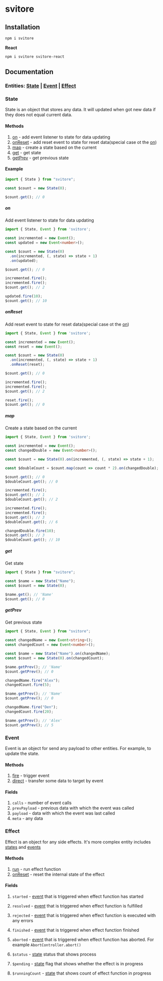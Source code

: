 # svitore

## Installation

```sh
npm i svitore
```

**React**

```sh
npm i svitore svitore-react
```

## Documentation

### Entities: [State](#state) | [Event](#event) | [Effect](#effect)

### State

State is an object that stores any data. It will updated when got new data if they does not equal current data.

#### Methods

1. [on](#on) - add event listener to state for data updating
2. [onReset](#onReset) - add reset event to state for reset data(special case ot the [on](#on))
3. [map](#map) - create a state based on the current
4. [get](#get) - get state
5. [getPrev](#getPrev) - get previous state

#### Example

```ts
import { State } from "svitore";

const $count = new State(0);

$count.get(); // 0
```

##### on

Add event listener to state for data updating

```ts
import { State, Event } from 'svitore';

const incremented = new Event();
const updated = new Event<number>();

const $count = new State(0)
  .on(incremented, (, state) => state + 1)
  .on(updated);

$count.get(); // 0

incremented.fire();
incremented.fire();
$count.get(); // 2

updated.fire(10);
$count.get(); // 10
```

##### onReset

Add reset event to state for reset data(special case ot the [on](#on))

```ts
import { State, Event } from 'svitore';

const incremented = new Event();
const reset = new Event();

const $count = new State(0)
  .on(incremented, (, state) => state + 1)
  .onReset(reset);

$count.get(); // 0

incremented.fire();
incremented.fire();
$count.get(); // 2

reset.fire();
$count.get(); // 0
```

##### map

Create a state based on the current

```ts
import { State, Event } from 'svitore';

const incremented = new Event();
const changedDouble = new Event<number>();

const $count = new State(0).on(incremented, (, state) => state + 1);

const $doubleCount = $count.map(count => count * 2).on(changedDouble);

$count.get(); // 0
$doubleCount.get(); // 0

incremented.fire();
$count.get(); // 1
$doubleCount.get(); // 2

incremented.fire();
incremented.fire();
$count.get(); // 3
$doubleCount.get(); // 6

changedDouble.fire(10);
$count.get(); // 3
$doubleCount.get(); // 10
```

##### get

Get state

```ts
import { State } from "svitore";

const $name = new State("Name");
const $count = new State(0);

$name.get(); // 'Name'
$count.get(); // 0
```

##### getPrev

Get previous state

```ts
import { State, Event } from "svitore";

const changedName = new Event<string>();
const changedCount = new Event<number>();

const $name = new State("Name").on(changedName);
const $count = new State(0).on(changedCount);

$name.getPrev(); // 'Name'
$count.getPrev(); // 0

changedName.fire("Alex");
changedCount.fire(5);

$name.getPrev(); // 'Name'
$count.getPrev(); // 0

changedName.fire("Den");
changedCount.fire(20);

$name.getPrev(); // 'Alex'
$count.getPrev(); // 5
```

### Event

Event is an object for send any payload to other entities. For example, to update the state.

#### Methods

1. [fire](#fire) - trigger event
2. [direct](#direct) - transfer some data to target by event

#### Fields

1. `calls` - number of event calls
2. `prevPayload` - previous data with which the event was called
3. `payload` - data with which the event was last called
4. `meta` - any data

### Effect

Effect is an object for any side effects. It's more complex entity includes [states](#state) and [events](#event)

#### Methods

1. [run](#run) - run effect function
2. [onReset](#onReset) - reset the internal state of the effect

#### Fields

1. `started` - [event](#event) that is triggered when effect function has started
2. `resolved` - [event](#event) that is triggered when effect function is fulfilled
3. `rejected` - [event](#event) that is triggered when effect function is executed with any errors
4. `finished` - [event](#event) that is triggered when effect function finished
5. `aborted` - [event](#event) that is triggered when effect function has aborted. For example `AbortController.abort()`

6. `$status` - [state](#state) status that shows process
7. `$pending` - [state](#state) flag that shows whether the effect is in progress
8. `$runningCount` - [state](#state) that shows count of effect function in progress
